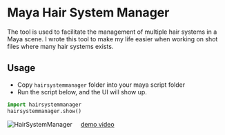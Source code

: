# Maya Hair System Manager
The tool is used to facilitate the management of multiple hair systems in a Maya scene.
I wrote this tool to make my life easier when working on shot files where many hair systems exists.

## Usage
- Copy `hairsystemmanager` folder into your maya script folder
- Run the script below, and the UI will show up.
```python
import hairsystemmanager
hairsystemmanager.show()
```

![HairSystemManager](http://oszfa13oq.bkt.clouddn.com/hairsystemmanager.png)     
[demo video](https://vimeo.com/233767129)
